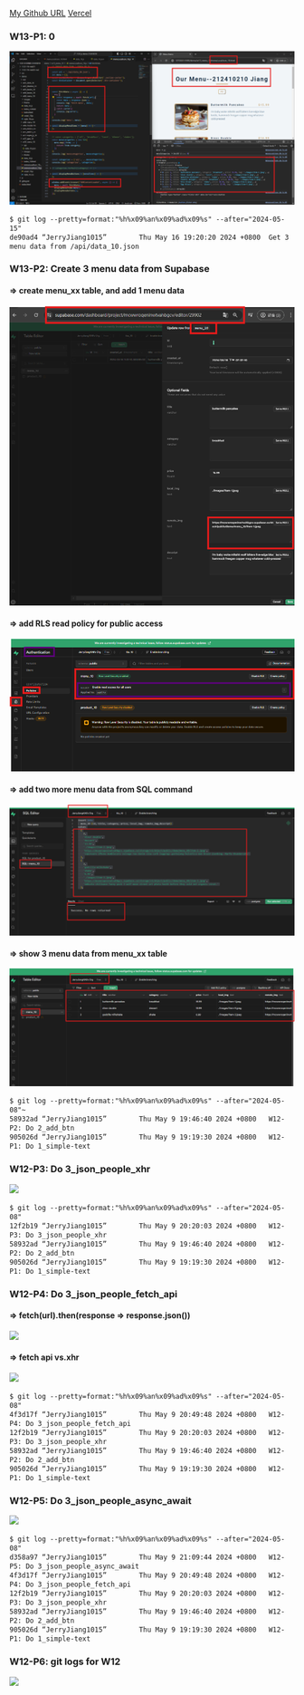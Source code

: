 [My Github URL](https://github.com/JerryJiang1115/1122-js-demo-212411211)
[Vercel](https://1122-js-demo-212411211.vercel.app/#)

### W13-P1: 0
 
![](w13-p1.png)

```
$ git log --pretty=format:"%h%x09%an%x09%ad%x09%s" --after="2024-05-15"
de90ad4 “JerryJiang1015”        Thu May 16 19:20:20 2024 +0800  Get 3 menu data from /api/data_10.json
```

### W13-P2: Create 3 menu data from Supabase
 
#### => create menu_xx table, and add 1 menu data
 
![](w13-p2-1.png)
 
#### => add RLS read policy for public access
 
![](w13-p2-2.png)
 
#### => add two more menu data from SQL command
 
![](w13-p2-3.png)
 
#### => show 3 menu data from menu_xx table
 
![](w13-p2-4.png)
 
```
$ git log --pretty=format:"%h%x09%an%x09%ad%x09%s" --after="2024-05-08"~
58932ad “JerryJiang1015”        Thu May 9 19:46:40 2024 +0800   W12-P2: Do 2_add_btn
905026d “JerryJiang1015”        Thu May 9 19:19:30 2024 +0800   W12-P1: Do 1_simple-text

```

### W12-P3: Do 3_json_people_xhr
 
![](w12-p3.png)

```
$ git log --pretty=format:"%h%x09%an%x09%ad%x09%s" --after="2024-05-08"
12f2b19 “JerryJiang1015”        Thu May 9 20:20:03 2024 +0800   W12-P3: Do 3_json_people_xhr
58932ad “JerryJiang1015”        Thu May 9 19:46:40 2024 +0800   W12-P2: Do 2_add_btn       
905026d “JerryJiang1015”        Thu May 9 19:19:30 2024 +0800   W12-P1: Do 1_simple-text  

```

### W12-P4: Do 3_json_people_fetch_api
 
#### => fetch(url).then(response => response.json())
 
![](w12-p4-1.png)
 
#### => fetch api vs.xhr
 
![](w12-p4-2.png)

```
$ git log --pretty=format:"%h%x09%an%x09%ad%x09%s" --after="2024-05-08"
4f3d17f “JerryJiang1015”        Thu May 9 20:49:48 2024 +0800   W12-P4: Do 3_json_people_fetch_api
12f2b19 “JerryJiang1015”        Thu May 9 20:20:03 2024 +0800   W12-P3: Do 3_json_people_xhr
58932ad “JerryJiang1015”        Thu May 9 19:46:40 2024 +0800   W12-P2: Do 2_add_btn
905026d “JerryJiang1015”        Thu May 9 19:19:30 2024 +0800   W12-P1: Do 1_simple-text

```

### W12-P5: Do 3_json_people_async_await
 
![](w12-p5.png)

```
$ git log --pretty=format:"%h%x09%an%x09%ad%x09%s" --after="2024-05-08"
d358a97 “JerryJiang1015”        Thu May 9 21:09:44 2024 +0800   W12-P5: Do 3_json_people_async_await
4f3d17f “JerryJiang1015”        Thu May 9 20:49:48 2024 +0800   W12-P4: Do 3_json_people_fetch_api     
12f2b19 “JerryJiang1015”        Thu May 9 20:20:03 2024 +0800   W12-P3: Do 3_json_people_xhr
58932ad “JerryJiang1015”        Thu May 9 19:46:40 2024 +0800   W12-P2: Do 2_add_btn
905026d “JerryJiang1015”        Thu May 9 19:19:30 2024 +0800   W12-P1: Do 1_simple-text

```
### W12-P6: git logs for W12

![](w12-p6.png)

```

```
